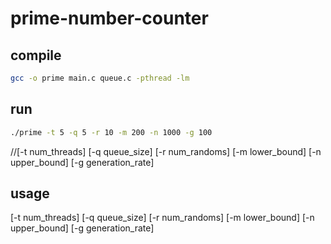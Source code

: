 # prime-number-counter

## compile

```bash
gcc -o prime main.c queue.c -pthread -lm
```
## run
```bash
./prime -t 5 -q 5 -r 10 -m 200 -n 1000 -g 100
```
//[-t num_threads] [-q queue_size] [-r num_randoms] [-m lower_bound] [-n upper_bound] [-g generation_rate]

## usage

[-t num_threads] [-q queue_size] [-r num_randoms] [-m lower_bound] [-n upper_bound] [-g generation_rate]

